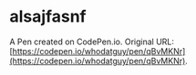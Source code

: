 # alsajfasnf

A Pen created on CodePen.io. Original URL: [https://codepen.io/whodatguy/pen/qBvMKNr](https://codepen.io/whodatguy/pen/qBvMKNr).

